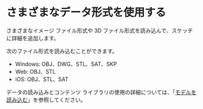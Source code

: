 # さまざまなデータ形式を使用する

さまざまなイメージ ファイル形式や 3D ファイル形式を読み込んで、スケッチに詳細を追加します。

次のファイル形式を読み込むことができます。

* Windows: OBJ、DWG、STL、SAT、SKP
* Web: OBJ、STL
* iOS: OBJ、STL、SAT

データの読み込みとコンテンツ ライブラリの使用の詳細については、「[モデルを読み込む](../formit-primer/part-i/import-export-and-content-library.md)」を参照してください。

